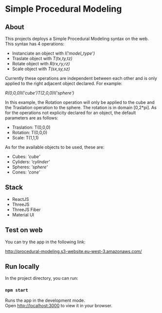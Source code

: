 # Simple Procedural Modeling

## About

This projects deploys a Simple Procedural Modeling syntax on the web. This syntax has 4 operations:

- Instanciate an object with *I('model_type')*
- Traslate object with *T(tx,ty,tz)*
- Rotate object with *R(rx,ry,rz)*
- Scale object with *T(sx,sy,sz)*

Currently these operations are independent between each other and is only applied to the right adjacent object declared. For example:

*R(0,0,0)I('cube')T(2,0,0)I('sphere')*

In this example, the Rotation operation will only be applied to the cube and the Traslation operation to the sphere. The rotation is in domain [0,2*pi]. As for the operations not explicity declared for an object, the default parameters are as follows:

- Traslation: T(0,0,0)
- Rotation: T(0,0,0)
- Scale: T(1,1,1)

As for the available objects to be used, these are:
 - Cubes: *'cube'*
 - Cyliders: *'cylinder'*
 - Spheres: *'sphere'*
 - Cones: *'cone'*

## Stack

- ReactJS
- ThreeJS
- ThreeJS Fiber
- Material UI

## Test on web

You can try the app in the following link:

http://procedural-modeling.s3-website.eu-west-3.amazonaws.com/

## Run locally

In the project directory, you can run:

### `npm start`

Runs the app in the development mode.\
Open [http://localhost:3000](http://localhost:3000) to view it in your browser.


